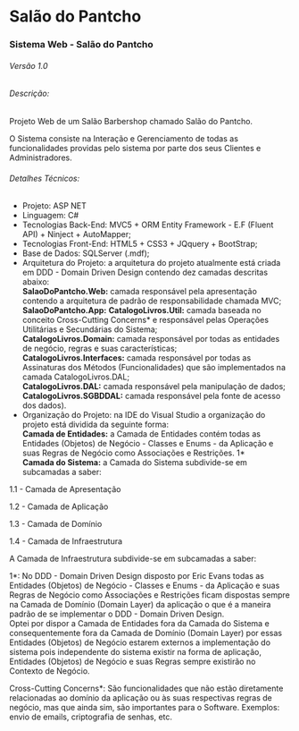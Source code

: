 # Salão do Pantcho
### Sistema Web - Salão do Pantcho
###### Versão 1.0

###### Descrição:
<p>Projeto Web de um Salão Barbershop chamado Salão do Pantcho.</p>
<p>O Sistema consiste na Interação e Gerenciamento de todas as funcionalidades providas pelo sistema por parte dos seus Clientes e Administradores.</p>

###### Detalhes Técnicos:
- Projeto: ASP NET
- Linguagem: C#
- Tecnologias Back-End: MVC5 + ORM Entity Framework - E.F (Fluent API)  + Ninject + AutoMapper;
- Tecnologias Front-End: HTML5 + CSS3 + JQquery + BootStrap;
- Base de Dados: SQLServer (.mdf);
- Arquitetura do Projeto: a arquitetura do projeto atualmente está criada em DDD - Domain Driven Design contendo dez camadas descritas abaixo: <br />
**SalaoDoPantcho.Web:** camada responsável pela apresentação contendo a arquitetura de padrão de responsabilidade chamada MVC; <br />
**SalaoDoPantcho.App:**
**CatalogoLivros.Util:** camada baseada no conceito Cross-Cutting Concerns* e responsável pelas Operações Utilitárias e Secundárias do Sistema; <br />
**CatalogoLivros.Domain:** camada responsável por todas as entidades de negócio, regras e suas características; <br />
**CatalogoLivros.Interfaces:** camada responsável por todas as Assinaturas dos Métodos (Funcionalidades) que são implementados na camada CatalogoLivros.DAL; <br />
**CatalogoLivros.DAL:** camada responsável pela manipulação de dados; **CatalogoLivros.SGBDDAL:** camada responsável pela fonte de acesso dos dados).
- Organização do Projeto: na IDE do Visual Studio a organização do projeto está dividida da seguinte forma:<br />
**Camada de Entidades:** a Camada de Entidades contém todas as Entidades (Objetos) de Negócio - Classes e Enums - da Aplicação e suas Regras de Negócio como Associações e Restrições. 1*<br />
**Camada do Sistema:** a Camada do Sistema subdivide-se em subcamadas a saber:<br />
<p>1.1 - Camada de Apresentação</p>
<p>1.2 - Camada de Aplicação</p>
<p>1.3 - Camada de Domínio</p>
<p>1.4 - Camada de Infraestrutura</p>
<p>A Camada de Infraestrutura subdivide-se em subcamadas a saber:<br />

<p>1*: No DDD - Domain Driven Design disposto por Eric Evans todas as Entidades (Objetos) de Negócio - Classes e Enums - da Aplicação e suas Regras de Negócio como Associações e Restrições ficam dispostas sempre na Camada de Domínio (Domain Layer) da aplicação o que é a maneira padrão de se implementar o DDD - Domain Driven Design.<br />Optei por dispor a Camada de Entidades fora da Camada do Sistema e consequentemente fora da Camada de Domínio (Domain Layer) por essas Entidades (Objetos) de Negócio estarem externos a implementação do sistema pois independente do sistema existir na forma de aplicação, Entidades (Objetos) de Negócio e suas Regras sempre existirão no Contexto de Negócio.</p>
<p>Cross-Cutting Concerns*: São funcionalidades que não estão diretamente relacionadas ao domínio da aplicação ou às suas respectivas regras de negócio, mas que ainda sim, são importantes para o Software. Exemplos: envio de emails, criptografia de senhas, etc.</p>
